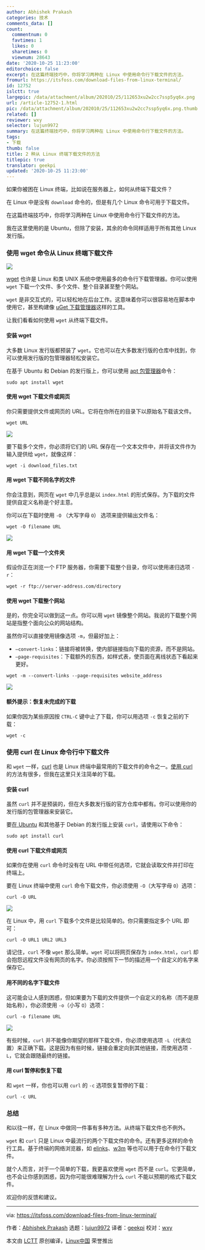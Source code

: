 ```yaml
---
author: Abhishek Prakash
categories: 技术
comments_data: []
count:
  commentnum: 0
  favtimes: 1
  likes: 0
  sharetimes: 0
  viewnum: 28643
date: '2020-10-25 11:23:00'
editorchoice: false
excerpt: 在这篇终端技巧中，你将学习两种在 Linux 中使用命令行下载文件的方法。
fromurl: https://itsfoss.com/download-files-from-linux-terminal/
id: 12752
islctt: true
largepic: /data/attachment/album/202010/25/112653xu2w2cc7ssp5yq6x.png
url: /article-12752-1.html
pic: /data/attachment/album/202010/25/112653xu2w2cc7ssp5yq6x.png.thumb.jpg
related: []
reviewer: wxy
selector: lujun9972
summary: 在这篇终端技巧中，你将学习两种在 Linux 中使用命令行下载文件的方法。
tags:
- 下载
thumb: false
title: 2 种从 Linux 终端下载文件的方法
titlepic: true
translator: geekpi
updated: '2020-10-25 11:23:00'
---
```


如果你被困在 Linux 终端，比如说在服务器上，如何从终端下载文件？


在 Linux 中是没有 `download` 命令的，但是有几个 Linux 命令可用于下载文件。


在这篇终端技巧中，你将学习两种在 Linux 中使用命令行下载文件的方法。


我在这里使用的是 Ubuntu，但除了安装，其余的命令同样适用于所有其他 Linux 发行版。


### 使用 wget 命令从 Linux 终端下载文件


![](/data/attachment/album/202010/25/112653xu2w2cc7ssp5yq6x.png)


[wget](https://www.gnu.org/software/wget/) 也许是 Linux 和类 UNIX 系统中使用最多的命令行下载管理器。你可以使用 `wget` 下载一个文件、多个文件、整个目录甚至整个网站。


`wget` 是非交互式的，可以轻松地在后台工作。这意味着你可以很容易地在脚本中使用它，甚至构建像 [uGet 下载管理器](https://itsfoss.com/install-latest-uget-ubuntu-linux-mint/)这样的工具。


让我们看看如何使用 `wget` 从终端下载文件。


#### 安装 wget


大多数 Linux 发行版都预装了 `wget`。它也可以在大多数发行版的仓库中找到，你可以使用发行版的包管理器轻松安装它。


在基于 Ubuntu 和 Debian 的发行版上，你可以使用 [apt 包管理器](https://itsfoss.com/apt-command-guide/)命令：



```
sudo apt install wget

```

#### 使用 wget 下载文件或网页


你只需要提供文件或网页的 URL。它将在你所在的目录下以原始名下载该文件。



```
wget URL

```

![](/data/attachment/album/202010/25/112659fxda0lthgcchug4p.png)


要下载多个文件，你必须将它们的 URL 保存在一个文本文件中，并将该文件作为输入提供给 `wget`，就像这样：



```
wget -i download_files.txt

```

#### 用 wget 下载不同名字的文件


你会注意到，网页在 `wget` 中几乎总是以 `index.html` 的形式保存。为下载的文件提供自定义名称是个好主意。


你可以在下载时使用 `-O` （大写字母 `O`） 选项来提供输出文件名：



```
wget -O filename URL

```

![](/data/attachment/album/202010/25/112414rvk25kjjk5cjy5by.png)


#### 用 wget 下载一个文件夹


假设你正在浏览一个 FTP 服务器，你需要下载整个目录，你可以使用递归选项 `-r`：



```
wget -r ftp://server-address.com/directory

```

#### 使用 wget 下载整个网站


是的，你完全可以做到这一点。你可以用 `wget` 镜像整个网站。我说的下载整个网站是指整个面向公众的网站结构。


虽然你可以直接使用镜像选项 `-m`，但最好加上：


* `–convert-links`：链接将被转换，使内部链接指向下载的资源，而不是网站。
* `–page-requisites`：下载额外的东西，如样式表，使页面在离线状态下看起来更好。



```
wget -m --convert-links --page-requisites website_address

```

![](/data/attachment/album/202010/25/112416h9jgg43t7hul7mt5.png)


#### 额外提示：恢复未完成的下载


如果你因为某些原因按 `CTRL-C` 键中止了下载，你可以用选项 `-c` 恢复之前的下载：



```
wget -c

```

### 使用 curl 在 Linux 命令行中下载文件


和 `wget` 一样，[curl](https://curl.haxx.se/) 也是 Linux 终端中最常用的下载文件的命令之一。[使用 curl](https://linuxhandbook.com/curl-command-examples/) 的方法有很多，但我在这里只关注简单的下载。


#### 安装 curl


虽然 `curl` 并不是预装的，但在大多数发行版的官方仓库中都有。你可以使用你的发行版的包管理器来安装它。


要[在 Ubuntu](https://itsfoss.com/install-curl-ubuntu/) 和其他基于 Debian 的发行版上安装 `curl`，请使用以下命令：



```
sudo apt install curl

```

#### 使用 curl 下载文件或网页


如果你在使用 `curl` 命令时没有在 URL 中带任何选项，它就会读取文件并打印在终端上。


要在 Linux 终端中使用 `curl` 命令下载文件，你必须使用 `-O`（大写字母 `O`）选项：



```
curl -O URL

```

![](/data/attachment/album/202010/25/112701arpm5ii5rpm3obrd.png)


在 Linux 中，用 `curl` 下载多个文件是比较简单的。你只需要指定多个 URL 即可：



```
curl -O URL1 URL2 URL3

```

请记住，`curl` 不像 `wget` 那么简单。`wget` 可以将网页保存为 `index.html`，`curl` 却会抱怨远程文件没有网页的名字。你必须按照下一节的描述用一个自定义的名字来保存它。


#### 用不同的名字下载文件


这可能会让人感到困惑，但如果要为下载的文件提供一个自定义的名称（而不是原始名称），你必须使用 `-o`（小写 `O`）选项：



```
curl -o filename URL

```

![](/data/attachment/album/202010/25/112422gsj0sws9scwsjr2v.png)


有些时候，`curl` 并不能像你期望的那样下载文件，你必须使用选项 `-L`（代表位置）来正确下载。这是因为有些时候，链接会重定向到其他链接，而使用选项 `-L`，它就会跟随最终的链接。


#### 用 curl 暂停和恢复下载


和 `wget` 一样，你也可以用 `curl` 的 `-c` 选项恢复暂停的下载：



```
curl -c URL

```

### 总结


和以往一样，在 Linux 中做同一件事有多种方法。从终端下载文件也不例外。


`wget` 和 `curl` 只是 Linux 中最流行的两个下载文件的命令。还有更多这样的命令行工具。基于终端的网络浏览器，如 [elinks](http://elinks.or.cz/)、[w3m](http://w3m.sourceforge.net/) 等也可以用于在命令行下载文件。


就个人而言，对于一个简单的下载，我更喜欢使用 `wget` 而不是 `curl`。它更简单，也不会让你感到困惑，因为你可能很难理解为什么 `curl` 不能以预期的格式下载文件。


欢迎你的反馈和建议。




---


via: <https://itsfoss.com/download-files-from-linux-terminal/>


作者：[Abhishek Prakash](https://itsfoss.com/author/abhishek/) 选题：[lujun9972](https://github.com/lujun9972) 译者：[geekpi](https://github.com/geekpi) 校对：[wxy](https://github.com/wxy)


本文由 [LCTT](https://github.com/LCTT/TranslateProject) 原创编译，[Linux中国](https://linux.cn/) 荣誉推出